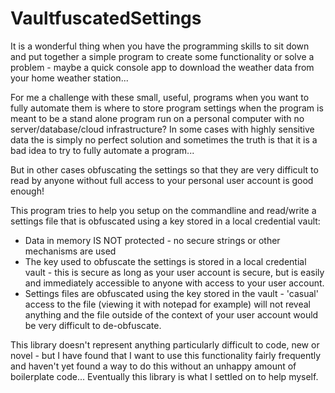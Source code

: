 # VaultfuscatedSettings

It is a wonderful thing when you have the programming skills to sit down and put together a simple program to create some functionality or solve a problem - maybe a quick console app to download the weather data from your home weather station...

For me a challenge with these small, useful, programs when you want to fully automate them is where to store program settings when the program is meant to be a stand alone program run on a personal computer with no server/database/cloud infrastructure? 
In some cases with highly sensitive data the is simply no perfect solution and sometimes the truth is that it is a bad idea to try to fully automate a program...

But in other cases obfuscating the settings so that they are very difficult to read by anyone without full access to your personal user account is good enough!

This program tries to help you setup on the commandline and read/write a settings file that is obfuscated using a key stored in a local credential vault:
  - Data in memory IS NOT protected - no secure strings or other mechanisms are used
  - The key used to obfuscate the settings is stored in a local credential vault - this is secure as long as your user account is secure, but is easily and immediately accessible to anyone with access to your user account.
  - Settings files are obfuscated using the key stored in the vault - 'casual' access to the file (viewing it with notepad for example) will not reveal anything and the file outside of the context of your user account would be very difficult to de-obfuscate.

This library doesn't represent anything particularly difficult to code, new or novel - but I have found that I want to use this functionality fairly frequently and haven't yet found a way to do this without an unhappy amount of boilerplate code... Eventually this library is what I settled on to help myself.